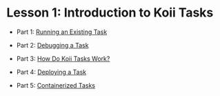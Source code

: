 # Lesson 1: Introduction to Koii Tasks

- Part 1: [Running an Existing Task](./PartI.md)

- Part 2: [Debugging a Task](./PartII.md)

- Part 3: [How Do Koii Tasks Work?](./PartIII.md)

- Part 4: [Deploying a Task](./PartIV.md)

- Part 5: [Containerized Tasks](./PartV.md)
